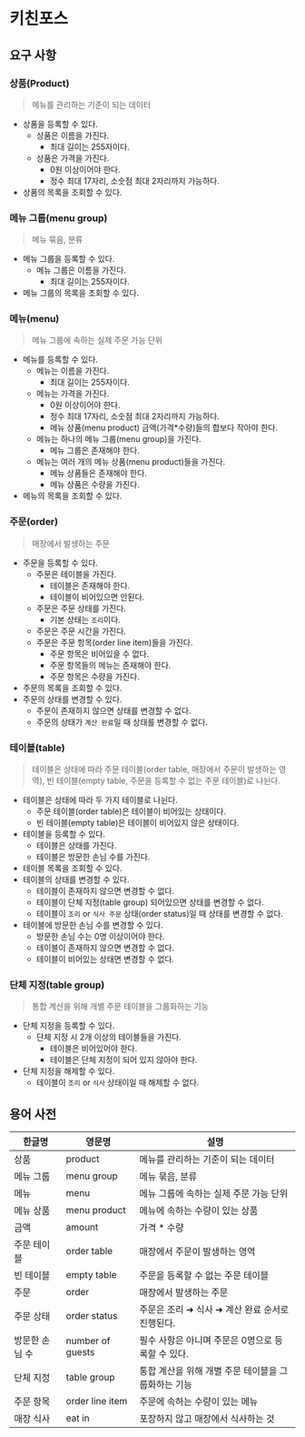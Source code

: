 # 키친포스
## 요구 사항
### 상품(Product)
> 메뉴를 관리하는 기준이 되는 데이터
- 상품을 등록할 수 있다.
  - 상품은 이름을 가진다.
      - 최대 길이는 255자이다.
  - 상품은 가격을 가진다. 
      - 0원 이상이어야 한다. 
      - 정수 최대 17자리, 소숫점 최대 2자리까지 가능하다.
- 상품의 목록을 조회할 수 있다.

### 메뉴 그룹(menu group)
> 메뉴 묶음, 분류
- 메뉴 그룹을 등록할 수 있다.
  - 메뉴 그룹은 이름을 가진다.
    - 최대 길이는 255자이다.
- 메뉴 그룹의 목록을 조회할 수 있다.

### 메뉴(menu)
> 메뉴 그룹에 속하는 실제 주문 가능 단위
- 메뉴를 등록할 수 있다.
  - 메뉴는 이름을 가진다.
    - 최대 길이는 255자이다.
  - 메뉴는 가격을 가진다.
      - 0원 이상이어야 한다.
      - 정수 최대 17자리, 소숫점 최대 2자리까지 가능하다.
      - 메뉴 상품(menu product) 금액(가격*수량)들의 합보다 작아야 한다.
  - 메뉴는 하나의 메뉴 그룹(menu group)을 가진다.
    - 메뉴 그룹은 존재해야 한다.
  - 메뉴는 여러 개의 메뉴 상품(menu product)들을 가진다.
    - 메뉴 상품들은 존재해야 한다.
    - 메뉴 상품은 수량을 가진다.
- 메뉴의 목록을 조회할 수 있다.

### 주문(order)
> 매장에서 발생하는 주문
- 주문을 등록할 수 있다.
  - 주문은 테이블을 가진다.
    - 테이블은 존재해야 한다.
    - 테이블이 비어있으면 안된다.
  - 주문은 주문 상태를 가진다.
    - 기본 상태는 `조리`이다.
  - 주문은 주문 시간을 가진다.
  - 주문은 주문 항목(order line item)들을 가진다.
    - 주문 항목은 비어있을 수 없다.
    - 주문 항목들의 메뉴는 존재해야 한다.
    - 주문 항목은 수량을 가진다.
- 주문의 목록을 조회할 수 있다.
- 주문의 상태를 변경할 수 있다.
  - 주문이 존재하지 않으면 상태를 변경할 수 없다.
  - 주문의 상태가 `계산 완료`일 때 상태를 변경할 수 없다.

### 테이블(table)
> 테이블은 상태에 따라 주문 테이블(order table, 매장에서 주문이 발생하는 영역), 빈 테이블(empty table, 주문을 등록할 수 없는 주문 테이블)로 나뉜다.
- 테이블은 상태에 따라 두 가지 테이블로 나뉜다.
  - 주문 테이블(order table)은 테이블이 비어있는 상태이다.
  - 빈 테이블(empty table)은 테이블이 비어있지 않은 상태이다.
- 테이블을 등록할 수 있다.
  - 테이블은 상태를 가진다.
  - 테이블은 방문한 손님 수를 가진다.
- 테이블 목록을 조회할 수 있다.
- 테이블의 상태를 변경할 수 있다.
  - 테이블이 존재하지 않으면 변경할 수 없다.
  - 테이블이 단체 지정(table group) 되어있으면 상태를 변경할 수 없다.
  - 테이블이 `조리` or `식사 주문` 상태(order status)일 때 상태를 변경할 수 없다.
- 테이블에 방문한 손님 수를 변경할 수 있다.
  - 방문한 손님 수는 0명 이상이어야 한다.
  - 테이블이 존재하지 않으면 변경할 수 없다.
  - 테이블이 비어있는 상태면 변경할 수 없다.

### 단체 지정(table group)
> 통합 계산을 위해 개별 주문 테이블을 그룹화하는 기능
- 단체 지정을 등록할 수 있다.
  - 단체 지정 시 2개 이상의 테이블들을 가진다.
    - 테이블은 비어있어야 한다.
    - 테이블은 단체 지정이 되어 있지 않아야 한다.
- 단체 지정을 해제할 수 있다.
  - 테이블이 `조리` or `식사` 상태이일 때 해제할 수 없다.

## 용어 사전

| 한글명 | 영문명 | 설명 |
| --- | --- | --- |
| 상품 | product | 메뉴를 관리하는 기준이 되는 데이터 |
| 메뉴 그룹 | menu group | 메뉴 묶음, 분류 |
| 메뉴 | menu | 메뉴 그룹에 속하는 실제 주문 가능 단위 |
| 메뉴 상품 | menu product | 메뉴에 속하는 수량이 있는 상품 |
| 금액 | amount | 가격 * 수량 |
| 주문 테이블 | order table | 매장에서 주문이 발생하는 영역 |
| 빈 테이블 | empty table | 주문을 등록할 수 없는 주문 테이블 |
| 주문 | order | 매장에서 발생하는 주문 |
| 주문 상태 | order status | 주문은 조리 ➜ 식사 ➜ 계산 완료 순서로 진행된다. |
| 방문한 손님 수 | number of guests | 필수 사항은 아니며 주문은 0명으로 등록할 수 있다. |
| 단체 지정 | table group | 통합 계산을 위해 개별 주문 테이블을 그룹화하는 기능 |
| 주문 항목 | order line item | 주문에 속하는 수량이 있는 메뉴 |
| 매장 식사 | eat in | 포장하지 않고 매장에서 식사하는 것 |
